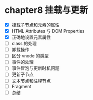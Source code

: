 # chapter8 挂载与更新

- [x] 挂载子节点和元素的属性
- [x] HTML Attributes 与 DOM Properties
- [x] 正确地设置元素属性
- [ ] class 的处理
- [ ] 卸载操作
- [ ] 区分 vnode 的类型
- [ ] 事件的处理
- [ ] 事件冒泡与更新时机问题
- [ ] 更新子节点
- [ ] 文本节点和注释节点
- [ ] Fragment
- [ ] 总结